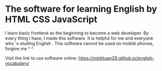 
# The software for learning English by HTML CSS JavaScript  

I learn basic frontend as the beginning to become a web developer. By every thing I have, I made this software. It is helpful for me and everyone who 's studing English . This software cannot be used on mobile phones, forgive me ^ ^  

Visit the link to use software online:
https://minhtuan29.github.io/english-vocabulary/

